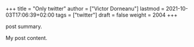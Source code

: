 +++
title = "Only twitter"
author = ["Victor Dorneanu"]
lastmod = 2021-10-03T17:06:39+02:00
tags = ["twitter"]
draft = false
weight = 2004
+++

post summary.

<!--more-->

My post content.
